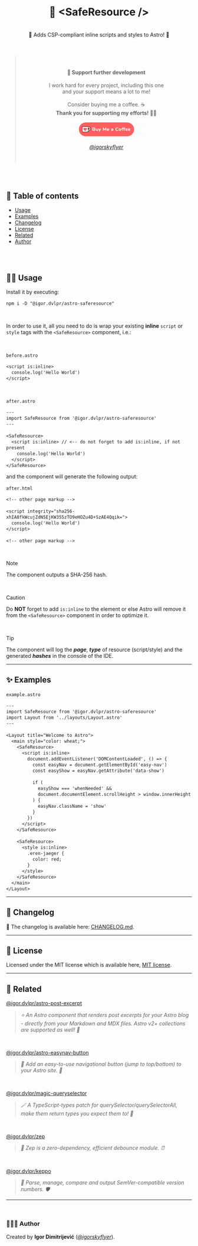 <h1 align="center">🔐 &lt;SafeResource /&gt;</h1>

<br>

<div align="center">
  🎐 Adds CSP-compliant inline scripts and styles to Astro! 🎠
</div>

<br>
<br>

<div align="center">
  <blockquote>
    <br>
    <h4>💖 Support further development</h4>
    <span>I work hard for every project, including this one
    <br>
    and your support means a lot to me!
    <br>
    <br>
    Consider buying me a coffee. ☕
    <br>
    <strong>Thank you for supporting my efforts! 🙏😊</strong></span>
    <br>
    <br>
    <a href="https://ko-fi.com/igorskyflyer" target="_blank"><img src="https://raw.githubusercontent.com/igorskyflyer/igorskyflyer/main/assets/ko-fi.png" alt="Donate to igorskyflyer" width="150"></a>
    <br>
    <br>
    <a href="https://github.com/igorskyflyer"><em>@igorskyflyer</em></a>
    <br>
    <br>
    <br>
  </blockquote>
</div>

<br>
<br>

## 📃 Table of contents

- [Usage](#-usage)
- [Examples](#-examples)
- [Changelog](#-changelog)
- [License](#-license)
- [Related](#-related)
- [Author](#-author)

<br>
<br>

## 🕵🏼 Usage

Install it by executing:

```shell
npm i -D "@igor.dvlpr/astro-saferesource"
```

<br>

In order to use it, all you need to do is wrap your existing **inline** `script` or `style` tags with the `<SafeResource>` component, i.e.:

<br>

`before.astro`
```astro
<script is:inline>
  console.log('Hello World')
</script>
```

<br>

`after.astro`
```astro
---
import SafeResource from '@igor.dvlpr/astro-saferesource'
---

<SafeResource>
  <script is:inline> // <-- do not forget to add is:inline, if not present
    console.log('Hello World')
  </script>
</SafeResource>
```

and the component will generate the following output:

`after.html`
```astro
<!-- other page markup -->

<script integrity="sha256-xhIA8fkWcujZdN5EjKW355zTO9eHOZu4D+SzAE4Qqik=">
  console.log('Hello World')
</script>

<!-- other page markup -->
```

<br>

> [!NOTE]
> The component outputs a SHA-256 hash.
>

<br>

> [!CAUTION]
> Do **NOT** forget to add `is:inline` to the element or else Astro will remove it from the `<SafeResource>` component in order to optimize it.
>

<br>

> [!TIP]
> The component will log the ***page***, ***type*** of resource (script/style) and the generated ***hashes*** in the console of the IDE.
>

---

## ✨ Examples

`example.astro`
```astro
---
import SafeResource from '@igor.dvlpr/astro-saferesource'
import Layout from '../layouts/Layout.astro'
---

<Layout title="Welcome to Astro">
  <main style="color: wheat;">
    <SafeResource>
      <script is:inline>
        document.addEventListener('DOMContentLoaded', () => {
          const easyNav = document.getElementById('easy-nav')
          const easyShow = easyNav.getAttribute('data-show')

          if (
            easyShow === 'whenNeeded' &&
            document.documentElement.scrollHeight > window.innerHeight
          ) {
            easyNav.className = 'show'
          }
        })
      </script>
    </SafeResource>

    <SafeResource>
      <style is:inline>
        .eren-jaeger {
          color: red;
        }
      </style>
    </SafeResource>
  </main>
</Layout>
```

---

## 📝 Changelog

📑 The changelog is available here: [CHANGELOG.md](https://github.com/igorskyflyer/npm-astro-saferesource/blob/main/CHANGELOG.md).

---

## 🪪 License

Licensed under the MIT license which is available here, [MIT license](https://github.com/igorskyflyer/npm-astro-saferesource/blob/main/LICENSE).

---

## 🧬 Related

[@igor.dvlpr/astro-post-excerpt](https://www.npmjs.com/package/@igor.dvlpr/astro-post-excerpt)

> _⭐ An Astro component that renders post excerpts for your Astro blog - directly from your Markdown and MDX files. Astro v2+ collections are supported as well! 💎_

<br>

[@igor.dvlpr/astro-easynav-button](https://www.npmjs.com/package/@igor.dvlpr/astro-easynav-button)

> _🧭 Add an easy-to-use navigational button (jump to top/bottom) to your Astro site. 🔼_

<br>

[@igor.dvlpr/magic-queryselector](https://www.npmjs.com/package/@igor.dvlpr/magic-queryselector)

> _🪄 A TypeScript-types patch for querySelector/querySelectorAll, make them return types you expect them to! 🔮_

<br>

[@igor.dvlpr/zep](https://www.npmjs.com/package/@igor.dvlpr/zep)

> _🧠 Zep is a zero-dependency, efficient debounce module. ⏰_

<br>

[@igor.dvlpr/keppo](https://www.npmjs.com/package/@igor.dvlpr/keppo)

> _🎡 Parse, manage, compare and output SemVer-compatible version numbers. 🛡_

---

<br>

### 👨🏻‍💻 Author
Created by **Igor Dimitrijević** ([*@igorskyflyer*](https://github.com/igorskyflyer/)).
